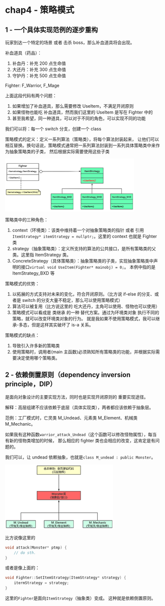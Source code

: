 # chap4 - 策略模式

## 1 - 一个具体实现范例的逐步重构

玩家到达一个特定的场景 或者 击杀 boss，那么补血道具将会出现。

补血道具（药品）：

1. 补血丹：补充 200 点生命值
2. 大还丹：补充 300 点生命值
3. 守护丹：补充 500 点生命值

Fighter: F_Warrior, F_Mage

上面这段代码有两个问题：

1. 如果增加了补血道具，那么需要修改 UseItem，不满足开闭原则
2. 如果怪物也能吃 补血道具，然而我们这里的 UseItem 是写在 Fighter 中的
3. 甚至我希望，同一种道具，可以对于不同的角色，可以实现不同的功能

我们可以将：每一个 switch 分支，创建一个 class

策略模式的定义：定义一系列算法（策略类），将每个算法封装起来，
让他们可以相互替换。换句话说，策略模式通常把一系列算法封装到一系列具体策略类中来作为抽象策略类的子类，
然后根据实际需要使用这些子类

![uml](image/uml.png)

策略类中的三种角色：

1. context（环境类）：该类中维持着一个对抽象策略类的指针 或者 引用`ItemStrategy* itemStrategy = nullptr;`。这里的 context 也就是 Fighter 类
2. strategy（抽象策略类）：定义所支持的算法的公共接口，是所有策略类的父类。这里指 ItemStrategy 类。
3. ConcreteStrategy（具体策略类）：抽象策略类的子类，实现抽象策略类中声明的接口`virtual void UseItem(Fighter* mainobj) = 0;`。
   本例中指的是 ItemStrategy_BXD 等

策略模式的优势：

1. 以拓展的方式支持对未来的变化，符合开闭原则。（比方说 if-else 的分支、或者是 switch 的分支大量不稳定，那么可以使用策略模式）
2. 算法可以被复用（比方说这里的 吃大还丹，主角可以使用、怪物也可以使用）
3. 策略模式可以看成是 类继承 的一种 替代方案。通过为环境类对象 执行不同的策略，就可以改变环境类对象的行为。
   就是我如果不使用策略模式，我可以继承-多态，但是这样其实破坏了 is-a 关系。

策略模式的缺点：

1. 导致引入许多新的策略类
2. 使用策略时，调用者(main 主函数)必须熟知所有策略类的功能，并根据实际需要决定使用哪个策略类。

## 2 - 依赖倒置原则（dependency inversion principle，DIP）

是面向对象设计的主要实现方法，同时也是实现开闭原则的 重要实现途径。

解释：高层组建不应该依赖于底层（具体实现类），两者都应该依赖于抽象层。

范例：工厂模式时，亡灵类 M_Undead、元素类 M_Element、机械类 M_Mechanic。

如果我有这种函数`warrior_attack_Undead`（这个函数可以修改怪物属性），每当有新的怪物类增加的时候，
那么相应的 fighter 类也会相应的改变，这肯定是有问题的。

我们可以，让 undead 依赖抽象，也就是`class M_undead : public Monster`。

![dip](image/dip.png)

比方说像这里的

```cpp
void attack(Monster* ptmp) {
	// do sth.
}
```

或者是像上面的：

```cpp
void Fighter::SetItemStrategy(ItemStrategy* strategy) {
	itermStrategy = strategy;
}
```

这里的`Fighter`是面向`ItemStrategy`（抽象类）变成。
这种就是依赖倒置原则。
